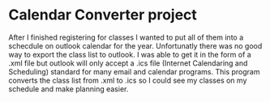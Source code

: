 # Calendar Converter project 

After I finished registering for classes I wanted to put all of them into a schecdule on outlook calendar for the year. Unfortunatly there was no good way to export the class list to outlook.
I was able to get it in the form of a .xml file but outlook will only accept a .ics file (Internet Calendaring and Scheduling) standard for many email and calendar programs. This program converts the class list from .xml to .ics so I could see my classes on my schedule and make planning easier. 
